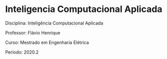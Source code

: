 # Inteligencia Computacional Aplicada

Disciplina: Inteligência Computacional Aplicada

Professor: Flávio Henrique

Curso: Mestrado em Engenharia Elétrica

Período: 2020.2
